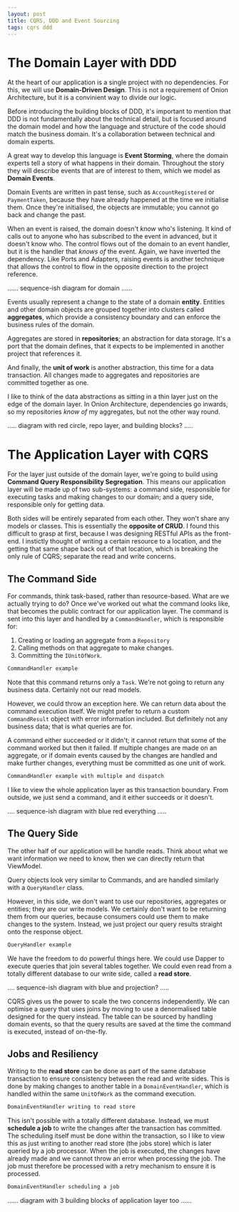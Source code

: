 ```yaml
---
layout: post
title: CQRS, DDD and Event Sourcing
tags: cqrs ddd
---
```


# The Domain Layer with DDD

At the heart of our application is a single project with no dependencies. For this, we will use **Domain-Driven Design**. This is not a requirement of Onion Architecture, but it is a convinient way to divide our logic.

Before introducing the building blocks of DDD, it's important to mention that DDD is not fundamentally about the technical detail, but is focused around the domain model and how the language and structure of the code should match the business domain. It's a collaboration between technical and domain experts.

A great way to develop this language is **Event Storming**, where the domain experts tell a story of what happens in their domain. Throughout the story they will describe events that are of interest to them, which we model as **Domain Events**.

Domain Events are written in past tense, such as `AccountRegistered` or `PaymentTaken`, because they have already happened at the time we initialise them. Once they're initialised, the objects are immutable; you cannot go back and change the past.

When an event is raised, the domain doesn't *know* who's listening. It kind of calls out to anyone who has subscribed to the event in advanced, but it doesn't know who. The control flows out of the domain to an event handler, but it is the handler that *knows of* the event. Again, we have inverted the dependency. Like Ports and Adapters, raising events is another technique that allows the control to flow in the opposite direction to the project reference.

...... sequence-ish diagram for domain ......

Events usually represent a change to the state of a domain **entity**. Entities and other domain objects are grouped together into clusters called **aggregates**, which provide a consistency boundary and can enforce the business rules of the domain.

Aggregates are stored in **repositories**; an abstraction for data storage. It's a port that the domain defines, that it expects to be implemented in another project that references it.

And finally, the **unit of work** is another abstraction, this time for a data transaction. All changes made to aggregates and repositories are committed together as one.

I like to think of the data abstractions as sitting in a thin layer just on the edge of the domain layer. In Onion Architecture, dependencies go inwards, so my repositories *know of* my aggregates, but not the other way round.

..... diagram with red circle, repo layer, and building blocks? .....

# The Application Layer with CQRS

For the layer just outside of the domain layer, we're going to build using **Command Query Responsibility Segregation**. This means our application layer will be made up of two sub-systems: a command side, responsible for executing tasks and making changes to our domain; and a query side, responsible only for getting data.

Both sides will be entirely separated from each other. They won't share any models or classes. This is essentially the **opposite of CRUD**. I found this difficult to grasp at first, because I was designing RESTful APIs as the front-end. I instictly thought of writing a certain resource to a location, and the getting that same shape back out of that location, which is breaking the only rule of CQRS; separate the read and write concerns.

## The Command Side

For commands, think task-based, rather than resource-based. What are we actually trying to do? Once we've worked out what the command looks like, that becomes the public contract for our application layer. The command is sent into this layer and handled by a `CommandHandler`, which is responsible for:

1. Creating or loading an aggregate from a `Repository`
2. Calling methods on that aggregate to make changes.
3. Committing the `IUnitOfWork`.

```csharp
CommandHandler example
```

Note that this command returns only a `Task`. We're not going to return any business data. Certainly not our read models.

However, we could throw an exception here. We can return data about the command execution itself. We might prefer to return a custom `CommandResult` object with error information included. But definitely not any business data; that is what queries are for.

A command either succeeded or it didn't; it cannot return that some of the command worked but then it failed. If multiple changes are made on an aggregate, or if domain events caused by the changes are handled and make further changes, everything must be committed as one unit of work.

```csharp
CommandHandler example with multiple and dispatch
```

I like to view the whole application layer as this transaction boundary. From outside, we just send a command, and it either succeeds or it doesn't.

.... sequence-ish diagram with blue red everything .....

## The Query Side

The other half of our application will be handle reads. Think about what we want information we need to know, then we can directly return that ViewModel.

Query objects look very similar to Commands, and are handled similarly with a `QueryHandler` class.

However, in this side, we don't want to use our repositories, aggregates or entities; they are our write models. We certainly don't want to be returning them from our queries, because consumers could use them to make changes to the system. Instead, we just project our query results straight onto the response object.

```csharp
QueryHandler example
```

We have the freedom to do powerful things here. We could use Dapper to execute queries that join several tables together. We could even read from a totally different database to our write side, called a **read store**.

.... sequence-ish diagram with blue and projection? .....

CQRS gives us the power to scale the two concerns independently. We can optimise a query that uses joins by moving to use a denormalised table designed for the query instead. The table can be sourced by handling domain events, so that the query results are saved at the time the command is executed, instead of on-the-fly.

## Jobs and Resiliency

Writing to the **read store** can be done as part of the same database transaction to ensure consistency between the read and write sides. This is done by making changes to another table in a `DomainEventHandler`, which is handled within the same `UnitOfWork` as the command execution.

```csharp
DomainEventHandler writing to read store
```

This isn't possible with a totally different database. Instead, we must **schedule a job** to write the changes after the transaction has committed. The scheduling itself must be done within the transaction, so I like to view this as just writing to another read store (the jobs store) which is later queried by a job processor. When the job is executed, the changes have already made and we cannot throw an error when processing the job. The job must therefore be processed with a retry mechanism to ensure it is processed.

```csharp
DomainEventHandler scheduling a job
```

...... diagram with 3 building blocks of application layer too ......